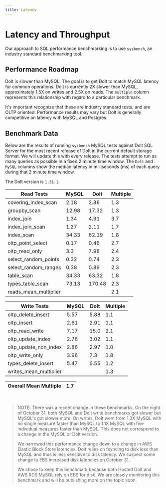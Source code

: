 ```yaml
---
title: Latency
---
```


# Latency and Throughput

Our approach to SQL performance benchmarking is to use `sysbench`, an
industry standard benchmarking tool.

## Performance Roadmap

Dolt is slower than MySQL. The goal is to get Dolt to match 
MySQL latency for common operations. Dolt is currently 2X slower 
than MySQL, approximately 1.5X on writes and 2.5X on reads. The 
`multiple` column represents this relationship with regard to a 
particular benchmark.

It's important recognize that these are industry standard tests, and
are OLTP oriented. Performance results may vary but Dolt is 
generally competitive on latency with MySQL and Postgres.

## Benchmark Data

Below are the results of running `sysbench` MySQL tests against Dolt
SQL Server for the most recent release of Dolt in the current default 
storage format. We will update this with every release. The tests 
attempt to run as many queries as possible in a fixed 2 minute time 
window. The `Dolt` and `MySQL` columns show the median latency in 
milliseconds (ms) of each query during that 2 minute time window.

The Dolt version is `1.31.1`.

<!-- START___DOLT___LATENCY_RESULTS_TABLE -->
|       Read Tests        | MySQL |  Dolt  | Multiple |
|-------------------------|-------|--------|----------|
| covering\_index\_scan   |  2.18 |   2.86 |      1.3 |
| groupby\_scan           | 12.98 |  17.32 |      1.3 |
| index\_join             |  1.34 |   4.91 |      3.7 |
| index\_join\_scan       |  1.27 |   2.11 |      1.7 |
| index\_scan             | 34.33 |  62.19 |      1.8 |
| oltp\_point\_select     |  0.17 |   0.46 |      2.7 |
| oltp\_read\_only        |   3.3 |   7.98 |      2.4 |
| select\_random\_points  |  0.32 |   0.74 |      2.3 |
| select\_random\_ranges  |  0.38 |   0.89 |      2.3 |
| table\_scan             | 34.33 |  63.32 |      1.8 |
| types\_table\_scan      | 73.13 | 170.48 |      2.3 |
| reads\_mean\_multiplier |       |        |      2.1 |

|       Write Tests        | MySQL | Dolt | Multiple |
|--------------------------|-------|------|----------|
| oltp\_delete\_insert     |  5.57 | 5.88 |      1.1 |
| oltp\_insert             |  2.61 | 2.91 |      1.1 |
| oltp\_read\_write        |  7.17 | 15.0 |      2.1 |
| oltp\_update\_index      |  2.76 | 3.02 |      1.1 |
| oltp\_update\_non\_index |  2.86 | 2.97 |      1.0 |
| oltp\_write\_only        |  3.96 |  7.3 |      1.8 |
| types\_delete\_insert    |  5.47 | 6.55 |      1.2 |
| writes\_mean\_multiplier |       |      |      1.3 |

| Overall Mean Multiple | 1.7 |
|-----------------------|-----|
<!-- END___DOLT___LATENCY_RESULTS_TABLE -->
<br/>

> NOTE: There was a recent change in these benchmarks.
> On the night of October 31, both MySQL and Dolt write benchmarks
> got slower but MySQL's got slower more. On writes, Dolt went from 1.3X MySQL
> with no single measure faster than MySQL to 1.1X MySQL with five
> individual measures faster than MySQL. This does not correspond to a
> change in the MySQL or Dolt version.
>
> We narrowed this performance change down to a change
> in AWS Elastic Block Store latencies. Dolt relies on fsyncing
> to disk less than MySQL and thus is less sensitive to disk latency.
> We suspect some change to EBS increased disk latencies on October 31.
> 
> We chose to keep this benchmark because both Hosted Dolt and AWS RDS
> MySQL rely on EBS for disk. We are closely monitoring this benchmark and
> will be publishing more on the topic soon. 
